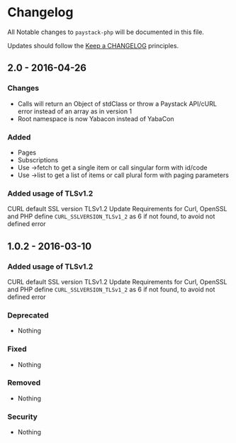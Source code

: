 # Changelog

All Notable changes to `paystack-php` will be documented in this file.

Updates should follow the [Keep a CHANGELOG](http://keepachangelog.com/) principles.

## 2.0 - 2016-04-26

### Changes
- Calls will return an Object of stdClass or throw a Paystack API/cURL error instead of 
an array as in version 1
- Root namespace is now Yabacon instead of YabaCon

### Added
- Pages
- Subscriptions
- Use ->fetch to get a single item or call singular form with id/code
- Use ->list to get a list of items or call plural form with paging parameters

### Added usage of TLSv1.2
CURL default SSL version TLSv1.2
Update Requirements for Curl, OpenSSL and PHP
define `CURL_SSLVERSION_TLSv1_2` as 6 if not found, to avoid not defined error

## 1.0.2 - 2016-03-10

### Added usage of TLSv1.2
CURL default SSL version TLSv1.2
Update Requirements for Curl, OpenSSL and PHP
define `CURL_SSLVERSION_TLSv1_2` as 6 if not found, to avoid not defined error

### Deprecated
- Nothing

### Fixed
- Nothing

### Removed
- Nothing

### Security
- Nothing
